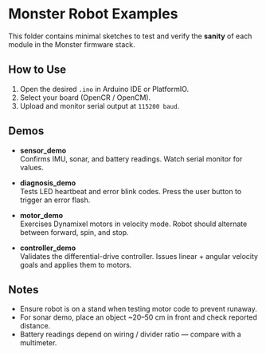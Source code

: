 # Monster Robot Examples

This folder contains minimal sketches to test and verify the **sanity** of each module in the Monster firmware stack.

## How to Use
1. Open the desired `.ino` in Arduino IDE or PlatformIO.
2. Select your board (OpenCR / OpenCM).
3. Upload and monitor serial output at `115200 baud`.

## Demos
- **sensor_demo**  
  Confirms IMU, sonar, and battery readings. Watch serial monitor for values.

- **diagnosis_demo**  
  Tests LED heartbeat and error blink codes. Press the user button to trigger an error flash.

- **motor_demo**  
  Exercises Dynamixel motors in velocity mode. Robot should alternate between forward, spin, and stop.

- **controller_demo**  
  Validates the differential-drive controller. Issues linear + angular velocity goals and applies them to motors.

## Notes
- Ensure robot is on a stand when testing motor code to prevent runaway.  
- For sonar demo, place an object ~20–50 cm in front and check reported distance.  
- Battery readings depend on wiring / divider ratio — compare with a multimeter.  
